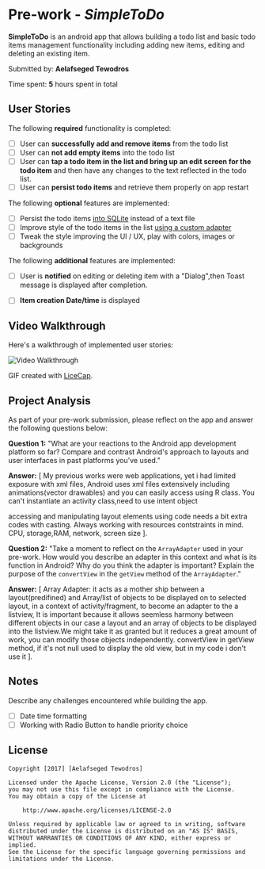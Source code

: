 # Pre-work - *SimpleToDo*

**SimpleToDo** is an android app that allows building a todo list and basic todo items management functionality including adding new items, editing and deleting an existing item.

Submitted by: **Aelafseged Tewodros**

Time spent: **5** hours spent in total

## User Stories

The following **required** functionality is completed:

* [ ] User can **successfully add and remove items** from the todo list
* [ ] User can **not add empty items** into the todo list
* [ ] User can **tap a todo item in the list and bring up an edit screen for the todo item** and then have any changes to the text reflected in the todo list.
* [ ] User can **persist todo items** and retrieve them properly on app restart

The following **optional** features are implemented:

* [ ] Persist the todo items [into SQLite](http://guides.codepath.com/android/Persisting-Data-to-the-Device#sqlite) instead of a text file
* [ ] Improve style of the todo items in the list [using a custom adapter](http://guides.codepath.com/android/Using-an-ArrayAdapter-with-ListView)
* [ ] Tweak the style improving the UI / UX, play with colors, images or backgrounds

The following **additional** features are implemented:

* [ ] User is **notified** on editing or deleting item with a "Dialog",then Toast message is displayed after completion.
* [ ] **Item creation Date/time** is displayed 



## Video Walkthrough

Here's a walkthrough of implemented user stories:

<img src='http://i.imgur.com/BqHeBU6.gifv' title='Video Walkthrough' alt='Video Walkthrough' />

GIF created with [LiceCap](http://www.cockos.com/licecap/).

## Project Analysis

As part of your pre-work submission, please reflect on the app and answer the following questions below:

**Question 1:** "What are your reactions to the Android app development platform so far? Compare and contrast Android's approach to layouts and user interfaces in past platforms you've used."

**Answer:** [ My previous works were web applications, yet i had limited exposure with xml files, Android uses xml files extensively including animations(vector drawables) and you can easily access using R class.
You can't instantiate an activity class,need to use intent object

accessing and manipulating layout elements using code needs a bit extra codes with casting.
Always working with resources contstraints in mind. CPU, storage,RAM, network, screen size ].


**Question 2:** "Take a moment to reflect on the `ArrayAdapter` used in your pre-work. How would you describe an adapter in this context and what is its function in Android? Why do you think the adapter is important? Explain the purpose of the `convertView` in the `getView` method of the `ArrayAdapter`."

**Answer:** [ Array Adapter: it acts as a mother ship between a layout(predifined) and Array/list of objects to be displayed on to selected layout, in a context of activity/fragment, to become an adapter to the a listview,  It is important because it allows seemless harmony between different objects in our case a layout and an array of objects to be displayed into the listview.We might take it as granted but it reduces a great amount of work, you can modify those objects independently.
convertView in getView method, if it's not null used to display the old view, but in my code i don't use it ].

## Notes

Describe any challenges encountered while building the app.
*[ ] Date time formatting
*[ ] Working with Radio Button to handle priority choice

## License

    Copyright [2017] [Aelafseged Tewodros]

    Licensed under the Apache License, Version 2.0 (the "License");
    you may not use this file except in compliance with the License.
    You may obtain a copy of the License at

        http://www.apache.org/licenses/LICENSE-2.0

    Unless required by applicable law or agreed to in writing, software
    distributed under the License is distributed on an "AS IS" BASIS,
    WITHOUT WARRANTIES OR CONDITIONS OF ANY KIND, either express or implied.
    See the License for the specific language governing permissions and
    limitations under the License.
